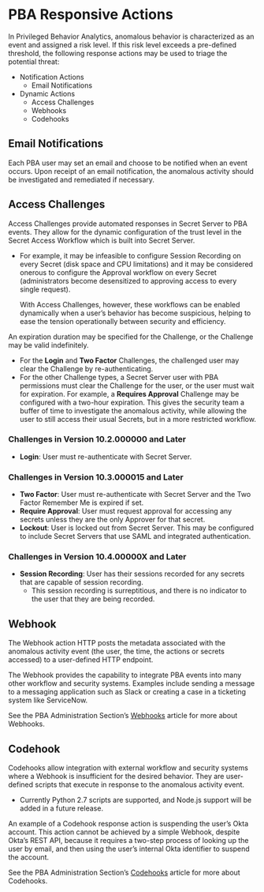 [title]: # (PBA Responsive Actions)
[tags]: # (Privileged Behavior Analytics,PBA,Responsive Actions)
[priority]: # (5000)

# PBA Responsive Actions

In Privileged Behavior Analytics, anomalous behavior is characterized as an event and assigned a risk level. If this risk level exceeds a pre-defined threshold, the following response actions may be used to triage the potential threat:

* Notification Actions
  * Email Notifications
* Dynamic Actions
  * Access Challenges
  * Webhooks
  * Codehooks

## Email Notifications

Each PBA user may set an email and choose to be notified when an event occurs. Upon receipt of an email notification, the anomalous activity should be investigated and remediated if necessary.

## Access Challenges

Access Challenges provide automated responses in Secret Server to PBA events. They allow for the dynamic configuration of the trust level in the Secret Access Workflow which is built into Secret Server.

* For example, it may be infeasible to configure Session Recording on every Secret (disk space and CPU limitations) and it may be considered onerous to configure the Approval workflow on every Secret (administrators become desensitized to approving access to every single request).

  With Access Challenges, however, these workflows can be enabled dynamically when a user’s behavior has become suspicious, helping to ease the tension operationally between security and efficiency.

An expiration duration may be specified for the Challenge, or the Challenge may be valid indefinitely.

* For the **Login** and **Two Factor** Challenges, the challenged user may clear the Challenge by re-authenticating.
* For the other Challenge types, a Secret Server user with PBA permissions must clear the Challenge for the user, or the user must wait for expiration.
  For example, a **Requires Approval** Challenge may be configured with a two-hour expiration. This gives the security team a buffer of time to investigate the anomalous activity, while allowing the user to still access their usual Secrets, but in a more restricted workflow.

### Challenges in Version 10.2.000000 and Later

* **Login**: User must re-authenticate with Secret Server.

### Challenges in Version 10.3.000015 and Later

* **Two Factor**: User must re-authenticate with Secret Server and the Two Factor Remember Me is expired if set.
* **Require Approval**: User must request approval for accessing any secrets unless they are the only Approver for that secret.
* **Lockout**: User is locked out from Secret Server. This may be configured to include Secret Servers that use SAML and integrated authentication.

### Challenges in Version 10.4.00000X and Later

* **Session Recording**: User has their sessions recorded for any secrets that are capable of session recording.
  * This session recording is surreptitious, and there is no indicator to the user that they are being recorded.

## Webhook

The Webhook action HTTP posts the metadata associated with the anomalous activity event (the user, the time, the actions or secrets accessed) to a user-defined HTTP endpoint.

The Webhook provides the capability to integrate PBA events into many other workflow and security systems. Examples include sending a message to a messaging application such as Slack or creating a case in a ticketing system like ServiceNow.

See the PBA Administration Section’s [Webhooks](../pba-admin/webhooks.md) article for more about Webhooks.

## Codehook

Codehooks allow integration with external workflow and security systems where a Webhook is insufficient for the desired behavior. They are user-defined scripts that execute in response to the anomalous activity event.

* Currently Python 2.7 scripts are supported, and Node.js support will be added in a future release.

An example of a Codehook response action is suspending the user’s Okta account. This action cannot be achieved by a simple Webhook, despite Okta’s REST API, because it requires a two-step process of looking up the user by email, and then using the user’s internal Okta identifier to suspend the account.

See the PBA Administration Section’s [Codehooks](../pba-admin/codehooks.md) article for more about Codehooks.
